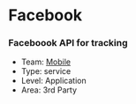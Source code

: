 # Facebook
### Faceboook API for tracking
* Team: [Mobile](./../teams/mobile.md)
* Type: service
* Level: Application
* Area: 3rd Party
